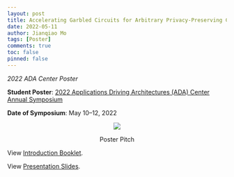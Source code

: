 ```yaml
---
layout: post
title: Accelerating Garbled Circuits for Arbitrary Privacy-Preserving Computation
date: 2022-05-11
author: Jianqiao Mo
tags: [Poster]
comments: true
toc: false
pinned: false
---
```

_2022 ADA Center Poster_

**Student Poster**:
[2022 Applications Driving Architectures (ADA) Center Annual Symposium](https://adacenter.org/symposium2022) 

**Date of Symposium**: May 10–12, 2022


<div align="center">
    <img src="https://raw.githubusercontent.com/jianqiaomo/mywebpage/master/images/HAAC_ada_poster_pitch.JPG"/>
    <p>Poster Pitch</p>
</div>

View [Introduction Booklet](https://nyu0-my.sharepoint.com/:b:/g/personal/jm8782_nyu_edu/EeuNup1jkFRNm0mxrbdwUIIBtbcsMC5POb9p0VdRZZQP1Q).

View [Presentation Slides](https://nyu0-my.sharepoint.com/:b:/g/personal/jm8782_nyu_edu/EaNPGtm-nrFErnByCm3YrXkBPcoOU-cxPz_24qiIWSW7gQ).

